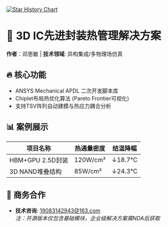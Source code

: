 [![Star History Chart](https://api.star-history.com/svg?repos=ChipExpert/3D-IC-Thermal-Solution&type=Timeline)](https://star-history.com/#ChipExpert/3D-IC-Thermal-Solution&Timeline)
# 🚀 3D IC先进封装热管理解决方案  
**作者**：邓思敏 | **技术领域**: 异构集成/多物理场仿真  

## 🔥 核心功能  
- ANSYS Mechanical APDL 二次开发脚本库  
- Chiplet布局热优化算法 (Pareto Frontier可视化)  
- 支持TSV阵列自动建模与热应力耦合分析  

## 📊 案例展示  
| 项目名称 | 热通量密度 | 结温降幅 |  
|---------|------------|----------|  
| HBM+GPU 2.5D封装 | 120W/cm² | ↓18.7℃ |  
| 3D NAND堆叠结构 | 85W/cm²  | ↓24.3℃ |  

## 💼 商务合作  
- **技术咨询**: 19083142943@163.com  
*注：开源版本仅包含基础模块，企业级解决方案需NDA后获取*

